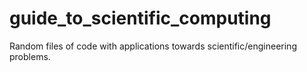 # guide_to_scientific_computing

Random files of code with applications towards scientific/engineering problems. 

 
